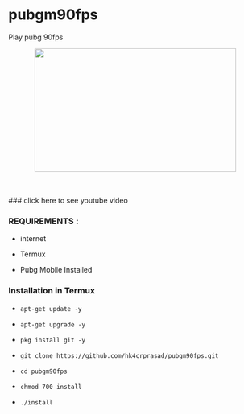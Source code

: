 # pubgm90fps
Play pubg 90fps
<p></p><div class="separator" style="clear: both; text-align: center;"><a href="https://github.com/Strix2109" imageanchor="1" style="margin-left: 1em; margin-right: 1em;" target="_blank"><img border="0" data-original-height="850" data-original-width="1381" height="246" src="https://1.bp.blogspot.com/-0DfPKAUdTF4/YLzoqysuqFI/AAAAAAAAAjI/V3LQgTx9nBwkZmjyam2QVZr5Qk0Ynqc_ACNcBGAsYHQ/w400-h246/IMG_20210606_205222.jpg" width="400" /></a><a herf="https://youtu.be/Tywuwl2w8UU"></div><br />&nbsp;<p></p>

<p>
### <a herf="https://youtu.be/Tywuwl2w8UU">click here to see youtube video
<p/>

### REQUIREMENTS :

* internet

* Termux

* Pubg Mobile Installed

### Installation in Termux

* `apt-get update -y`

* `apt-get upgrade -y`

* `pkg install git -y`

* `git clone https://github.com/hk4crprasad/pubgm90fps.git`

* `cd pubgm90fps`

* `chmod 700 install`

* `./install`

   
